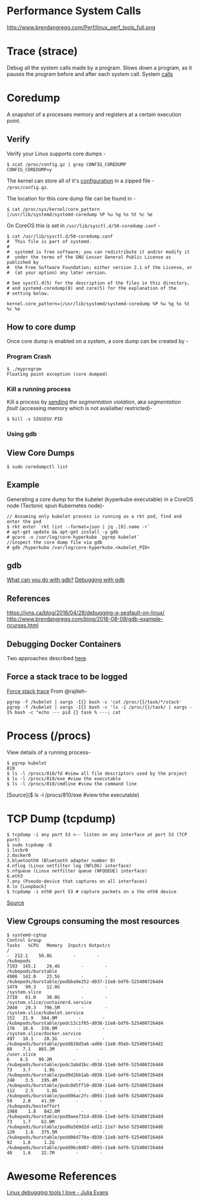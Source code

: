 # Performance System Calls

http://www.brendangregg.com/Perf/linux_perf_tools_full.png

# Trace (strace)
Debug all the system calls made by a program. Slows down a program, as it pauses the program before and after each system call.
System [calls](http://www.brendangregg.com/blog/2014-05-11/strace-wow-much-syscall.html)

# Coredump

A snapshot of a processes memory and registers at a certain execution point.

## Verify

Verify your Linux supports core dumps -
```
$ zcat /proc/config.gz | grep CONFIG_COREDUMP
CONFIG_COREDUMP=y
```

The kernel can store all of it's [configuration](https://blog.fpmurphy.com/2015/10/what-is-procconfig-gz.html) in a zipped file - `/proc/config.gz`.

The location for this core dump file can be found in -
```
$ cat /proc/sys/kernel/core_pattern
|/usr/lib/systemd/systemd-coredump %P %u %g %s %t %c %e
```
On CoreOS this is set in `/usr/lib/sysctl.d/50-coredump.conf` -
```
$ cat /usr/lib/sysctl.d/50-coredump.conf 
#  This file is part of systemd.
#
#  systemd is free software; you can redistribute it and/or modify it
#  under the terms of the GNU Lesser General Public License as published by
#  the Free Software Foundation; either version 2.1 of the License, or
#  (at your option) any later version.

# See sysctl.d(5) for the description of the files in this directory,
# and systemd-coredump(8) and core(5) for the explanation of the
# setting below.

kernel.core_pattern=|/usr/lib/systemd/systemd-coredump %P %u %g %s %t %c %e
```

## How to core dump
Once core dump is enabled on a system, a core dump can be created by -

### Program Crash
```
$ ./myprogram
Floating point exception (core dumped)
```

### Kill a running process
Kill a process by [sending](https://linux-audit.com/understand-and-configure-core-dumps-work-on-linux/) the <em>segmentation violation</em>, aka <em>segmentation fault</em> (accessing memory which is not availalbe/ restricted)-
```
$ kill -s SIGSEGV PID
```

### Using gdb


## View Core Dumps
```
$ sudo coredumpctl list
```

## Example
Generating a core dump for the kubelet (kyperkube executable) in a CoreOS node (Tectonic spun Kubernetes node)-
```
// Assuming only kubelet process is running as a rkt pod, find and enter the pod
$ rkt enter `rkt list --format=json | jq .[0].name -r`
# apt-get update && apt-get install -y gdb
# gcore -o /var/log/core-hyperkube `pgrep kubelet` 
//inspect the core dump file via gdb
# gdb /hyperkube /var/log/core-hyperkube.<kubelet_PID>
```
## gdb
[What can you do with gdb?](http://www.brendangregg.com/blog/2016-08-09/gdb-example-ncurses.html)
[Debugging with gdb](http://mermaja.act.uji.es/docencia/is37/data/gdb.pdf)

## References
https://jvns.ca/blog/2018/04/28/debugging-a-segfault-on-linux/
http://www.brendangregg.com/blog/2016-08-09/gdb-example-ncurses.html

## Debugging Docker Containers
Two approaches described [here](https://blog.wnohang.net/index.php/2015/05/05/debugging-docker-containers-with-gdb-and-nsenter/).

## Force a stack trace to be logged
[Force stack trace](https://docs.docker.com/config/daemon/#force-a-stack-trace-to-be-logged)
From @rajiteh-
```
pgrep -f /kubelet | xargs -I{} bash -c 'cat /proc/{}/task/*/stack'
pgrep -f /kubelet | xargs -I{} bash -c 'ls -1 /proc/{}/task/ | xargs -I% bash -c "echo --- pid {} task % ---; cat
```
# Process (/procs)
View details of a running process-
```
$ pgrep kubelet 
810
$ ls -l /procs/810/fd #view all file descriptors used by the project
$ ls -l /procs/810/exe #view the executable
$ ls -l /procs/810/cmdline #view the command line
```
[Source]($ ls -l /procs/810/exe #view trhe executable)

# TCP Dump (tcpdump)
```
$ tcpdump -i any port 53 <-- listen on any interface at port 53 (TCP port)
$ sudo tcpdump -D
1.lxcbr0
2.docker0
3.bluetooth0 (Bluetooth adapter number 0)
4.nflog (Linux netfilter log (NFLOG) interface)
5.nfqueue (Linux netfilter queue (NFQUEUE) interface)
6.eth3
7.any (Pseudo-device that captures on all interfaces)
8.lo [Loopback]
$ tcpdump -i eth0 port 53 # capture packets on a the eth0 device
```

[Source](https://jvns.ca/blog/2017/06/26/3-screencasts/)

## View Cgroups consuming the most resources
```
$ systemd-cgtop
Control Group                                                                                      Tasks   %CPU   Memory  Input/s Output/s
/                                                                                                      -  212.1    50.8G        -        -
/kubepods                                                                                           7193  145.1    24.4G        -        -
/kubepods/burstable                                                                                 4906  142.0    23.5G        -        -
/kubepods/burstable/podbba9e252-d037-11e8-bdf6-5254007264d4                                         1479   99.3    12.0G        -        -
/system.slice                                                                                       2710   61.0    30.0G        -        -
/system.slice/containerd.service                                                                    2040   29.3   796.5M        -        -
/system.slice/kubelet.service                                                                        152   21.9   564.0M        -        -
/kubepods/burstable/podc12c1f65-d038-11e8-bdf6-5254007264d4                                          176   10.6   336.0M        -        -
/system.slice/docker.service                                                                         497   10.1    28.1G        -        -
/kubepods/burstable/podd828d5a6-ad66-11e8-95eb-5254007164d2                                           88    7.1   865.3M        -        -
/user.slice                                                                                            6    6.5    99.2M        -        -
/kubepods/burstable/podc3abd1bc-d038-11e8-bdf6-5254007264d4                                           73    3.7     1.9G        -        -
/kubepods/burstable/pod9d2bb1ab-d038-11e8-bdf6-5254007264d4                                          248    3.5   195.4M        -        -
/kubepods/burstable/podc0d5ff10-d038-11e8-bdf6-5254007264d4                                          112    2.5     1.8G        -        -
/kubepods/burstable/podd96ac2fc-d093-11e8-bdf6-5254007264d4                                           59    2.0    41.5M        -        -
/kubepods/besteffort                                                                                1988    1.8   842.8M        -        -
/kubepods/burstable/pod9aee731d-d038-11e8-bdf6-5254007264d4                                           73    1.7    62.0M        -        -
/kubepods/burstable/pod0a569d2d-ed12-11e7-9a5d-5254007264d6                                          120    1.6   375.5M        -        -
/kubepods/burstable/podd06d770a-d038-11e8-bdf6-5254007264d4                                           92    1.6     1.2G        -        -
/kubepods/burstable/podd96c0d07-d093-11e8-bdf6-5254007264d4                                           40    1.6    32.7M        -        -
```

# Awesome References

[Linux debugging tools I love - Julia Evans](https://jvns.ca/blog/2016/07/03/debugging-tools-i-love/)
